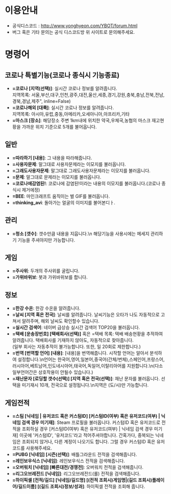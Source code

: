 # 이용안내
- 공식디스코드 : http://www.yonghyeon.com/YBOT/forum.html
- 버그 혹은 기타 문의는 공식 디스코드방 위 사이트로 문의해주세요.

# 명령어
## 코로나 특별기능(코로나 종식시 기능종료)
* **=코로나 [지역(선택)]**: 실시간 코로나 정보를 알려줍니다.<br/> 지역목록: 서울,부산,대구,인천,광주,대전,울산,세종,경기,강원,충북,충남,전북,전남,경북,경남,제주", inline=False)
* **=코로나해외 [대륙]**: 실시간 코로나 정보를 알려줍니다.<br/> 지역목록: 아시아,유럽,중동,아메리카,오세아니아,아프리카,기타
* **=마스크 [장소]**: 해당장소 주변 1km내에 위치한 약국,우체국,농협의 마스크 재고현황을 가까운 위치 기준으로 5개를 불어옵니다.

## 일반
* **=따라하기 [내용]**: 그 내용을 따라해줍니다.
* **=사용자문제**: 말그대로 사용자문제라는 이모지를 불러옵니다.
* **=그래도사용자문제**: 말그대로 그래도사용자문제라는 이모지를 불러옵니다.
* **=문제**: 말그대로 문제라는 이모지를 불러옵니다.
* **=코로나에감염된!**: 코로나에 감염된!이라는 내용의 이모지를 불러옵니다.(코로나 종식시 제거에정)
* **=BEE**: 마인크래프트 움직이는 벌 GIF를 불러옵니다.
* **=thinking_avi**: 돌아가는 얼굴의 이미지를 불어본디ㅏ.

## 관리
* **=청소 [갯수]**: 갯수만큼 내용을 지웁니다.\n 해당기능을 사용시에는 메세지 관리하기 기능을 주셔야지만 가능합니다.

## 게임
* **=주사위**: 두개의 주사위를 굴립니다.
* **=가위바위보**: 봇과 가위바위보를 합니다.

## 정보
* **=한강 수온**: 한강 수온을 알려줍니다.
* **=날씨 [지역 혹은 전국]**: 날씨를 알려줍니다. 날씨기능은 오타가 나도 자동적으로 고쳐서 알려주며, 해외 날씨도 확인할수 있습니다.
* **=실시간 검색어**: 네이버 급상승 실시간 검색어 TOP20을 불러옵니다.
* **=택배 [운송장번호] [택배회사(선택)]** 혹은 =택배 목록: 택배 배송현황을 추적하여 알려줍니다. 택배회사를 기재하지 않아도, 자동적으로 찾아줍니다.<br/>(일부 회사는 자동추적이 불가능합니다. 또한, 일 20회로 제한합니다.)
* **=번역 [번역할 언어] [내용]**: [내용]을 번역해줍니다. 시작할 언어는 알아서 분석하여 설정합니다.\n언어는 한국어,영어,일본어,중국어(간체/번체),스페인어,프랑스어,러시아어,베트남어,인도네시아어,태국어,독일어,이탈리아어를 지원합니다.\n(다소 일부언어간은 상호작용이 안될수 있습니다.)
* **=재난문자 [로딩할 갯수(선택)] [지역 혹은 전국(선택)]**: 재난 문자를 불러옵니다. 선택을 미기재시 10개, 전국으로 설정됩니다.\n지역은 (도/시)만 가능합니다.

## 게임전적
* **=스팀 [닉네임 | 유저코드 혹은 커스텀ID] [커스텀ID(여부) 혹은 유저코드(여부) | 닉네임 검색 경우 미기재]**: Steam 프로필을 불러옵니다. 커스텀ID 혹은 유저코드로 전적을 조회하실 경우 [커스텀ID(여부) 혹은 유저코드(여부) | 닉네임 검색 경우 미기재] 이곳에 '커스텀ID', '유저코드'라고 적어주셔야합니다. 간혹가다, 중복되는 닉네임은 조회되지 않거나, 다른 계정이 나오기도 합니다. 그럴 경우 커스텀ID 혹은 유저코드를 사용해주세요.
* **=PUBG [닉네임] [시즌(선택)]**: 배틀그라운드 전적을 검색해줍니다.
* **=레인보우식스 [닉네임]**: 레인보우식스 전적을 검색해줍니다.
* **=오버워치 [닉네임] [빠른대전/경쟁전]**: 오버워치 전적을 검색해줍니다.
* **=리그오브레전드 [닉네임]**: 리그오브레전드(롤) 전적을 검색해줍니다.
* **=하이픽셀 [전적/길드] [닉네임/길드명] [(전적 조회시)게임명|(길드 조회시)플레이어/길드이름] [(길드 조회시)정보/성과]**: 하이픽셀 전적을 조회해 줍니다.
